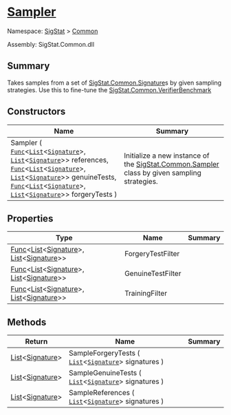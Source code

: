 # [Sampler](./Sampler.md)

Namespace: [SigStat]() > [Common](./README.md)

Assembly: SigStat.Common.dll

## Summary
Takes samples from a set of [SigStat.Common.Signature](https://github.com/hargitomi97/sigstat/tree/develop/docs/md/SigStat/Common/Signature)s by given sampling strategies.  Use this to fine-tune the [SigStat.Common.VerifierBenchmark](https://github.com/hargitomi97/sigstat/tree/develop/docs/md/SigStat/Common/VerifierBenchmark)

## Constructors

| Name | Summary | 
| --- | --- | 
| Sampler ( [`Func`](https://docs.microsoft.com/en-us/dotnet/api/System.Func-2)\<[`List`](https://docs.microsoft.com/en-us/dotnet/api/System.Collections.Generic.List-1)\<[`Signature`](./Signature.md)>, [`List`](https://docs.microsoft.com/en-us/dotnet/api/System.Collections.Generic.List-1)\<[`Signature`](./Signature.md)>> references, [`Func`](https://docs.microsoft.com/en-us/dotnet/api/System.Func-2)\<[`List`](https://docs.microsoft.com/en-us/dotnet/api/System.Collections.Generic.List-1)\<[`Signature`](./Signature.md)>, [`List`](https://docs.microsoft.com/en-us/dotnet/api/System.Collections.Generic.List-1)\<[`Signature`](./Signature.md)>> genuineTests, [`Func`](https://docs.microsoft.com/en-us/dotnet/api/System.Func-2)\<[`List`](https://docs.microsoft.com/en-us/dotnet/api/System.Collections.Generic.List-1)\<[`Signature`](./Signature.md)>, [`List`](https://docs.microsoft.com/en-us/dotnet/api/System.Collections.Generic.List-1)\<[`Signature`](./Signature.md)>> forgeryTests ) | Initialize a new instance of the [SigStat.Common.Sampler](https://github.com/hargitomi97/sigstat/tree/develop/docs/md/SigStat/Common/Sampler) class by given sampling strategies. | 


## Properties

| Type | Name | Summary | 
| --- | --- | --- | 
| [Func](https://docs.microsoft.com/en-us/dotnet/api/System.Func-2)\<[List](https://docs.microsoft.com/en-us/dotnet/api/System.Collections.Generic.List-1)\<[Signature](./Signature.md)>, [List](https://docs.microsoft.com/en-us/dotnet/api/System.Collections.Generic.List-1)\<[Signature](./Signature.md)>> | ForgeryTestFilter |  | 
| [Func](https://docs.microsoft.com/en-us/dotnet/api/System.Func-2)\<[List](https://docs.microsoft.com/en-us/dotnet/api/System.Collections.Generic.List-1)\<[Signature](./Signature.md)>, [List](https://docs.microsoft.com/en-us/dotnet/api/System.Collections.Generic.List-1)\<[Signature](./Signature.md)>> | GenuineTestFilter |  | 
| [Func](https://docs.microsoft.com/en-us/dotnet/api/System.Func-2)\<[List](https://docs.microsoft.com/en-us/dotnet/api/System.Collections.Generic.List-1)\<[Signature](./Signature.md)>, [List](https://docs.microsoft.com/en-us/dotnet/api/System.Collections.Generic.List-1)\<[Signature](./Signature.md)>> | TrainingFilter |  | 


## Methods

| Return | Name | Summary | 
| --- | --- | --- | 
| [List](https://docs.microsoft.com/en-us/dotnet/api/System.Collections.Generic.List-1)\<[Signature](./Signature.md)> | SampleForgeryTests ( [`List`](https://docs.microsoft.com/en-us/dotnet/api/System.Collections.Generic.List-1)\<[`Signature`](./Signature.md)> signatures ) |  | 
| [List](https://docs.microsoft.com/en-us/dotnet/api/System.Collections.Generic.List-1)\<[Signature](./Signature.md)> | SampleGenuineTests ( [`List`](https://docs.microsoft.com/en-us/dotnet/api/System.Collections.Generic.List-1)\<[`Signature`](./Signature.md)> signatures ) |  | 
| [List](https://docs.microsoft.com/en-us/dotnet/api/System.Collections.Generic.List-1)\<[Signature](./Signature.md)> | SampleReferences ( [`List`](https://docs.microsoft.com/en-us/dotnet/api/System.Collections.Generic.List-1)\<[`Signature`](./Signature.md)> signatures ) |  | 


